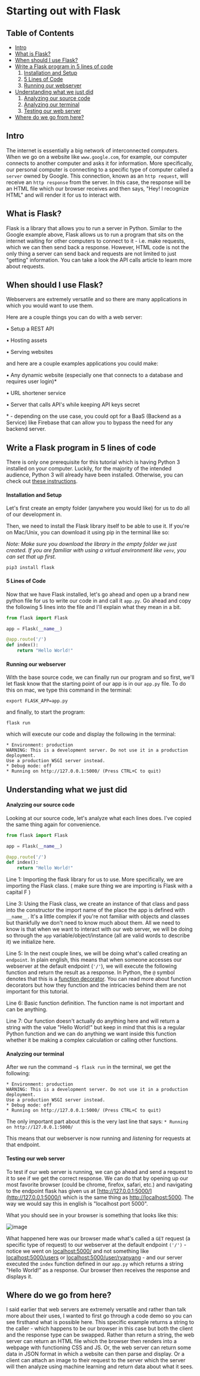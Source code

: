 # Starting out with Flask

## Table of Contents

* [Intro](#intro)
* [What is Flask?](#what-is-flask?)
* [When should I use Flask?](#when-should-i-use-flask?)
* [Write a Flask program in 5 lines of code](#write-a-flask-program-in-5-lines-of-code)
    1. [Installation and Setup](#installation-and-setup)
    2. [5 Lines of Code](#5-lines-of-code)
    3. [Running our webserver](#running-our-webserver)
* [Understanding what we just did](#understanding-what-we-just-did)
    1. [Analyzing our source code](#analyzing-our-source-code)
    2. [Analyzing our terminal](#analyzing-our-terminal)
    3. [Testing our web server](#testing-our-web-server)
* [Where do we go from here?](#where-do-we-go-from-here?)
    

## Intro

The internet is essentially a big network of interconnected computers. When we go on a website like `www.google.com`, for example, our computer connects to another computer and asks it for information. More specifically, our personal computer is connecting to a specific type of computer called a `server` owned by Google. This connection, known as an `http request`, will receive an `http response` from the server. In this case, the response will be an HTML file which our browser receives and then says, "Hey! I recognize HTML" and will render it for us to interact with. 

## What is Flask?

Flask is a library that allows you to run a server in Python. Similar to the Google example above, Flask allows us to run a program that sits on the internet waiting for other computers to connect to it - i.e. make requests, which we can then send back a response. However, HTML code is not the only thing a server can send back and requests are not limited to just "getting" information. You can take a look the API calls article to learn more about requests.

## When should I use Flask?

Webservers are extremely versatile and so there are many applications in which you would want to use them.

Here are a couple things you can do with a web server:

• Setup a REST API

• Hosting assets

• Serving websites

and here are a couple examples applications you could make:

• Any dynamic website (especially one that connects to a database and requires user login)*

• URL shortener service

• Server that calls API's while keeping API keys secret


\* - depending on the use case, you could opt for a BaaS (Backend as a Service) like Firebase that can allow you to bypass the need for any backend server.

## Write a Flask program in 5 lines of code

There is only one prerequisite for this tutorial which is having Python 3 installed on your computer. Luckily, for the majority of the intended audience, Python 3 will already have been installed. Otherwise, you can check out [these instructions](https://realpython.com/installing-python/).
#### Installation and Setup

Let's first create an empty folder (anywhere you would like) for us to do all of our development in. 

Then, we need to install the Flask library itself to be able to use it. If you're on Mac/Unix, you can download it using pip in the terminal like so:

*Note: Make sure you download the library in the empty folder we just created. If you are familiar with using a virtual environment like `venv`, you can set that up first.*

```shell terminal
pip3 install flask
```

#### 5 Lines of Code

Now that we have Flask installed, let's go ahead and open up a brand new python file for us to write our code in and call it `app.py`. Go ahead and copy the following 5 lines into the file and I'll explain what they mean in a bit.

```python app.py
from flask import Flask

app = Flask(__name__)

@app.route('/')
def index():
	return "Hello World!"
```

#### Running our webserver

With the base source code, we can finally run our program and so first, we'll let flask know that the starting point of our app is in our `app.py` file. To do this on mac, we type this command in the terminal:

```shell terminal
export FLASK_APP=app.py
```

and finally, to start the program:

```shell terminal
flask run
```
which will execute our code and display the following in the terminal:
```shell terminal
* Environment: production
WARNING: This is a development server. Do not use it in a production deployment.
Use a production WSGI server instead.
* Debug mode: off
* Running on http://127.0.0.1:5000/ (Press CTRL+C to quit)
```

## Understanding what we just did

#### Analyzing our source code

Looking at our source code, let's analyze what each lines does. I've copied the same thing again for convenience.

```python app.py
from flask import Flask

app = Flask(__name__)

@app.route('/')
def index():
	return "Hello World!"
```
Line 1: Importing the flask library for us to use. More specifically, we are importing the Flask class. ( make sure thing we are importing is Flask with a capital F )

Line 3: Using the Flask class, we create an instance of that class and pass into the constructor the import name of the place the app is defined with `__name__`. It's a little complex if you're not familiar with objects and classes but thankfully we don't need to know much about them. All we need to know is that when we want to interact with our web server, we will be doing so through the `app` variable/object/instance (all are valid words to describe it) we initialize here.

Line 5: In the next couple lines, we will be doing what's called creating an `endpoint`. In plain english, this means that when someone accesses our webserver at the default endpoint (`'/'`), we will execute the following function and return the result as a response. In Python, the `@` symbol denotes that this is a [function decorator](https://www.python.org/dev/peps/pep-0318/). You can read more about function decorators but how they function and the intricacies behind them are not important for this tutorial.

Line 6: Basic function definition. The function name is not important and can be anything. 

Line 7: Our function doesn't actually do anything here and will return a string with the value "Hello World!" but keep in mind that this is a regular Python function and we can do anything we want inside this function whether it be making a complex calculation or calling other functions.

#### Analyzing our terminal

After we run the command `~$ flask run` in the terminal, we get the following:

```shell terminal
* Environment: production
WARNING: This is a development server. Do not use it in a production deployment.
Use a production WSGI server instead.
* Debug mode: off
* Running on http://127.0.0.1:5000/ (Press CTRL+C to quit)
```

The only important part about this is the very last line that says: 
`* Running on http://127.0.0.1:5000/`

This means that our webserver is now running and *listening* for requests at that endpoint. 

#### Testing our web server

To test if our web server is running, we can go ahead and send a request to it to see if we get the correct response. We can do that by opening up our most favorite browser (could be chrome, firefox, safari, etc.) and navigating to the endpoint flask has given us at [http://127.0.0.1:5000/](http://127.0.0.1:5000/) which is the same thing as [http://localhost:5000](http://localhost:5000). The way we would say this in english is "localhost port 5000".

What you should see in your browser is something that looks like this:

![image](./assets/browser.png)

What happened here was our browser made what's called a `GET` request (a specific type of request) to our webserver at the default endpoint `('/')` - notice we went on [localhost:5000/](http://localhost:5000/) and not something like [localhost:5000/users](http://localhost:5000/users) or [localhost:5000/user/ryanyang](http://localhost:5000/user/ryanyang) - and our server executed the `index` function defined in our `app.py` which returns a string "Hello World!" as a response. Our browser then receives the response and displays it.

## Where do we go from here?

I said earlier that web servers are extremely versatile and rather than talk more about their uses, I wanted to first go through a code demo so you can see firsthand what is possible here. This specific example returns a string to the caller - which happens to be our browser in this case but both the client and the response type can be swapped. Rather than return a string, the web server can return an HTML file which the browser then renders into a webpage with functioning CSS and JS. Or, the web server can return some data in JSON format in which a website can then parse and display. Or a client can attach an image to their request to the server which the server will then analyze using machine learning and return data about what it sees.